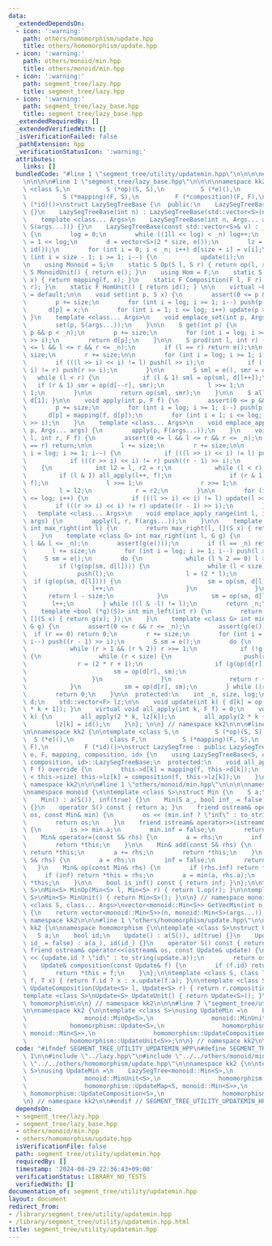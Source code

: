 ```yaml
---
data:
  _extendedDependsOn:
  - icon: ':warning:'
    path: others/homomorphism/update.hpp
    title: others/homomorphism/update.hpp
  - icon: ':warning:'
    path: others/monoid/min.hpp
    title: others/monoid/min.hpp
  - icon: ':warning:'
    path: segment_tree/lazy.hpp
    title: segment_tree/lazy.hpp
  - icon: ':warning:'
    path: segment_tree/lazy_base.hpp
    title: segment_tree/lazy_base.hpp
  _extendedRequiredBy: []
  _extendedVerifiedWith: []
  _isVerificationFailed: false
  _pathExtension: hpp
  _verificationStatusIcon: ':warning:'
  attributes:
    links: []
  bundledCode: "#line 1 \"segment_tree/utility/updatemin.hpp\"\n\n\n\n#line 1 \"segment_tree/lazy.hpp\"\
    \n\n\n\n#line 1 \"segment_tree/lazy_base.hpp\"\n\n\n\nnamespace kk2 {\n\ntemplate\
    \ <class S,\n          S (*op)(S, S),\n          S (*e)(),\n          class F,\n\
    \          S (*mapping)(F, S),\n          F (*composition)(F, F),\n          F\
    \ (*id)()>\nstruct LazySegTreeBase {\n  public:\n    LazySegTreeBase() : LazySegTreeBase(0)\
    \ {}\n    LazySegTreeBase(int n) : LazySegTreeBase(std::vector<S>(n, e())) {}\n\
    \    template <class... Args>\n    LazySegTreeBase(int n, Args... args) : LazySegTreeBase(std::vector<S>(n,\
    \ S(args...))) {}\n    LazySegTreeBase(const std::vector<S>& v) : _n(int(v.size()))\
    \ {\n        log = 0;\n        while ((1ll << log) < _n) log++;\n        size\
    \ = 1 << log;\n        d = vector<S>(2 * size, e());\n        lz = vector<F>(size,\
    \ id());\n        for (int i = 0; i < _n; i++) d[size + i] = v[i];\n        for\
    \ (int i = size - 1; i >= 1; i--) {\n            update(i);\n        }\n    }\n\
    \n    using Monoid = S;\n    static S Op(S l, S r) { return op(l, r); }\n    static\
    \ S MonoidUnit() { return e(); }\n    using Hom = F;\n    static S Map(F f, S\
    \ x) { return mapping(f, x); }\n    static F Composition(F l, F r) { return composition(l,\
    \ r); }\n    static F HomUnit() { return id(); } \n\n    virtual ~LazySegTreeBase()\
    \ = default;\n\n    void set(int p, S x) {\n        assert(0 <= p && p < _n);\n\
    \        p += size;\n        for (int i = log; i >= 1; i--) push(p >> i);\n  \
    \      d[p] = x;\n        for (int i = 1; i <= log; i++) update(p >> i);\n   \
    \ }\n    template <class... Args>\n    void emplace_set(int p, Args... args) {\n\
    \        set(p, S(args...));\n    }\n\n    S get(int p) {\n        assert(0 <=\
    \ p && p < _n);\n        p += size;\n        for (int i = log; i >= 1; i--) push(p\
    \ >> i);\n        return d[p];\n    }\n\n    S prod(int l, int r) {\n        assert(0\
    \ <= l && l <= r && r <= _n);\n        if (l == r) return e();\n\n        l +=\
    \ size;\n        r += size;\n\n        for (int i = log; i >= 1; i--) {\n    \
    \        if (((l >> i) << i) != l) push(l >> i);\n            if (((r >> i) <<\
    \ i) != r) push(r >> i);\n        }\n\n        S sml = e(), smr = e();\n     \
    \   while (l < r) {\n            if (l & 1) sml = op(sml, d[l++]);\n         \
    \   if (r & 1) smr = op(d[--r], smr);\n            l >>= 1;\n            r >>=\
    \ 1;\n        }\n\n        return op(sml, smr);\n    }\n\n    S all_prod() { return\
    \ d[1]; }\n\n    void apply(int p, F f) {\n        assert(0 <= p && p < _n);\n\
    \        p += size;\n        for (int i = log; i >= 1; i--) push(p >> i);\n  \
    \      d[p] = mapping(f, d[p]);\n        for (int i = 1; i <= log; i++) update(p\
    \ >> i);\n    }\n    template <class... Args>\n    void emplace_apply_point(int\
    \ p, Args... args) {\n        apply(p, F(args...));\n    }\n    void apply(int\
    \ l, int r, F f) {\n        assert(0 <= l && l <= r && r <= _n);\n        if (l\
    \ == r) return;\n\n        l += size;\n        r += size;\n\n        for (int\
    \ i = log; i >= 1; i--) {\n            if (((l >> i) << i) != l) push(l >> i);\n\
    \            if (((r >> i) << i) != r) push((r - 1) >> i);\n        }\n\n    \
    \    {\n            int l2 = l, r2 = r;\n            while (l < r) {\n       \
    \         if (l & 1) all_apply(l++, f);\n                if (r & 1) all_apply(--r,\
    \ f);\n                l >>= 1;\n                r >>= 1;\n            }\n   \
    \         l = l2;\n            r = r2;\n        }\n\n        for (int i = 1; i\
    \ <= log; i++) {\n            if (((l >> i) << i) != l) update(l >> i);\n    \
    \        if (((r >> i) << i) != r) update((r - 1) >> i);\n        }\n    }\n \
    \   template <class... Args>\n    void emplace_apply_range(int l, int r, Args...\
    \ args) {\n        apply(l, r, F(args...));\n    }\n\n    template <bool (*g)(S)>\
    \ int max_right(int l) {\n        return max_right(l, [](S x) { return g(x); });\n\
    \    }\n    template <class G> int max_right(int l, G g) {\n        assert(0 <=\
    \ l && l <= _n);\n        assert(g(e()));\n        if (l == _n) return _n;\n \
    \       l += size;\n        for (int i = log; i >= 1; i--) push(l >> i);\n   \
    \     S sm = e();\n        do {\n            while (l % 2 == 0) l >>= 1;\n   \
    \         if (!g(op(sm, d[l]))) {\n                while (l < size) {\n      \
    \              push(l);\n                    l = (2 * l);\n                  \
    \  if (g(op(sm, d[l]))) {\n                        sm = op(sm, d[l]);\n      \
    \                  l++;\n                    }\n                }\n          \
    \      return l - size;\n            }\n            sm = op(sm, d[l]);\n     \
    \       l++;\n        } while ((l & -l) != l);\n        return _n;\n    }\n\n\
    \    template <bool (*g)(S)> int min_left(int r) {\n        return min_left(r,\
    \ [](S x) { return g(x); });\n    }\n    template <class G> int min_left(int r,\
    \ G g) {\n        assert(0 <= r && r <= _n);\n        assert(g(e()));\n      \
    \  if (r == 0) return 0;\n        r += size;\n        for (int i = log; i >= 1;\
    \ i--) push((r - 1) >> i);\n        S sm = e();\n        do {\n            r--;\n\
    \            while (r > 1 && (r % 2)) r >>= 1;\n            if (!g(op(d[r], sm)))\
    \ {\n                while (r < size) {\n                    push(r);\n      \
    \              r = (2 * r + 1);\n                    if (g(op(d[r], sm))) {\n\
    \                        sm = op(d[r], sm);\n                        r--;\n  \
    \                  }\n                }\n                return r + 1 - size;\n\
    \            }\n            sm = op(d[r], sm);\n        } while ((r & -r) != r);\n\
    \        return 0;\n    }\n\n  protected:\n    int _n, size, log;\n    std::vector<S>\
    \ d;\n    std::vector<F> lz;\n\n    void update(int k) { d[k] = op(d[2 * k], d[2\
    \ * k + 1]); }\n    virtual void all_apply(int k, F f) = 0;\n    void push(int\
    \ k) {\n        all_apply(2 * k, lz[k]);\n        all_apply(2 * k + 1, lz[k]);\n\
    \        lz[k] = id();\n    }\n}; \n\n} // namespace kk2\n\n\n#line 5 \"segment_tree/lazy.hpp\"\
    \n\nnamespace kk2 {\n\ntemplate <class S,\n          S (*op)(S, S),\n        \
    \  S (*e)(),\n          class F,\n          S (*mapping)(F, S),\n          F (*composition)(F,\
    \ F),\n          F (*id)()>\nstruct LazySegTree : public LazySegTreeBase<S, op,\
    \ e, F, mapping, composition, id> {\n    using LazySegTreeBase<S, op, e, F, mapping,\
    \ composition, id>::LazySegTreeBase;\n  protected:\n    void all_apply(int k,\
    \ F f) override {\n        this->d[k] = mapping(f, this->d[k]);\n        if (k\
    \ < this->size) this->lz[k] = composition(f, this->lz[k]);\n    }\n};\n\n} //\
    \ namespace kk2\n\n\n#line 1 \"others/monoid/min.hpp\"\n\n\n\nnamespace kk2 {\n\
    \nnamespace monoid {\n\ntemplate <class S>\nstruct Min {\n    S a;\n    bool inf;\n\
    \    Min() : a(S()), inf(true) {}\n    Min(S a_, bool inf_ = false) : a(a_), inf(inf_)\
    \ {}\n    operator S() const { return a; }\n    friend ostream& operator<<(ostream&\
    \ os, const Min& min) {\n        os << (min.inf ? \"inf\" : to_string(min.a));\n\
    \        return os;\n    }\n    friend istream& operator>>(istream& is, Min& min)\
    \ {\n        is >> min.a;\n        min.inf = false;\n        return is;\n    }\n\
    \    Min& operator=(const S& rhs) {\n        a = rhs;\n        inf = false;\n\
    \        return *this;\n    }\n\n    Min& add(const S& rhs) {\n        if (inf)\
    \ return *this;\n        a += rhs;\n        return *this;\n    }\n    Min& update(const\
    \ S& rhs) {\n        a = rhs;\n        inf = false;\n        return *this;\n \
    \   }\n    Min& op(const Min& rhs) {\n        if (rhs.inf) return *this;\n   \
    \     if (inf) return *this = rhs;\n        a = min(a, rhs.a);\n        return\
    \ *this;\n    }\n\n    bool is_inf() const { return inf; }\n};\n\ntemplate <class\
    \ S>\nMin<S> MinOp(Min<S> l, Min<S> r) { return l.op(r); }\n\ntemplate <class\
    \ S>\nMin<S> MinUnit() { return Min<S>(); }\n\n} // namespace monoid\n\ntemplate\
    \ <class S, class... Args>\nvector<monoid::Min<S>> GetVecMin(int n, Args... args)\
    \ {\n    return vector<monoid::Min<S>>(n, monoid::Min<S>(args...));\n}\n\n} //\
    \ namespace kk2\n\n\n#line 1 \"others/homomorphism/update.hpp\"\n\n\n\nnamespace\
    \ kk2 {\n\nnamespace homomorphism {\n\ntemplate <class S>\nstruct Update {\n \
    \   S a;\n    bool id;\n    Update() : a(S()), id(true) {}\n    Update(S a_, bool\
    \ id_ = false) : a(a_), id(id_) {}\n    operator S() const { return a; }\n   \
    \ friend ostream& operator<<(ostream& os, const Update& update) {\n        os\
    \ << (update.id ? \"id\" : to_string(update.a));\n        return os;\n    }\n\n\
    \    Update& composition(const Update& f) {\n        if (f.id) return *this;\n\
    \        return *this = f;\n    }\n};\n\ntemplate <class S, class T>\nT UpdateMap(Update<S>\
    \ f, T x) { return f.id ? x : x.update(f.a); }\n\ntemplate <class S>\nUpdate<S>\
    \ UpdateComposition(Update<S> l, Update<S> r) { return r.composition(l); }\n\n\
    template <class S>\nUpdate<S> UpdateUnit() { return Update<S>(); }\n\n} // namespace\
    \ homomorphism\n\n} // namespace kk2\n\n\n#line 7 \"segment_tree/utility/updatemin.hpp\"\
    \n\nnamespace kk2 {\n\ntemplate <class S>\nusing UpdateMin =\n    LazySegTree<monoid::Min<S>,\n\
    \                monoid::MinOp<S>,\n                monoid::MinUnit<S>,\n    \
    \            homomorphism::Update<S>,\n                homomorphism::UpdateMap<S,\
    \ monoid::Min<S>>,\n                homomorphism::UpdateComposition<S>,\n    \
    \            homomorphism::UpdateUnit<S>>;\n\n} // namespace kk2\n\n\n"
  code: "#ifndef SEGMENT_TREE_UTILITY_UPDATEMIN_HPP\n#define SEGMENT_TREE_UTILITY_UPDATEMIN_HPP\
    \ 1\n\n#include \"../lazy.hpp\"\n#include \"../../others/monoid/min.hpp\"\n#include\
    \ \"../../others/homomorphism/update.hpp\"\n\nnamespace kk2 {\n\ntemplate <class\
    \ S>\nusing UpdateMin =\n    LazySegTree<monoid::Min<S>,\n                monoid::MinOp<S>,\n\
    \                monoid::MinUnit<S>,\n                homomorphism::Update<S>,\n\
    \                homomorphism::UpdateMap<S, monoid::Min<S>>,\n               \
    \ homomorphism::UpdateComposition<S>,\n                homomorphism::UpdateUnit<S>>;\n\
    \n} // namespace kk2\n\n#endif // SEGMENT_TREE_UTILITY_UPDATEMIN_HPP\n"
  dependsOn:
  - segment_tree/lazy.hpp
  - segment_tree/lazy_base.hpp
  - others/monoid/min.hpp
  - others/homomorphism/update.hpp
  isVerificationFile: false
  path: segment_tree/utility/updatemin.hpp
  requiredBy: []
  timestamp: '2024-08-29 22:36:43+09:00'
  verificationStatus: LIBRARY_NO_TESTS
  verifiedWith: []
documentation_of: segment_tree/utility/updatemin.hpp
layout: document
redirect_from:
- /library/segment_tree/utility/updatemin.hpp
- /library/segment_tree/utility/updatemin.hpp.html
title: segment_tree/utility/updatemin.hpp
---
```

